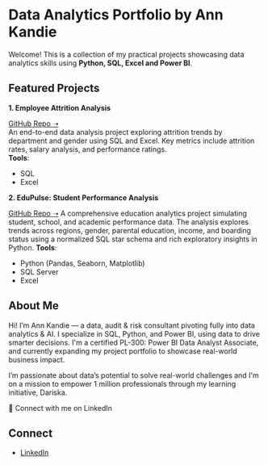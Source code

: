 # Data Analytics Portfolio by Ann Kandie

Welcome! This is a collection of my practical projects showcasing data analytics skills using **Python, SQL, Excel and Power BI**.

## Featured Projects
**1. Employee Attrition Analysis** 

  [GitHub Repo ➝](https://github.com/kandyshan/employee-attrition-dashboard)  
  An end-to-end data analysis project exploring attrition trends by department and gender using SQL and Excel. Key metrics include attrition rates, salary analysis, and performance ratings.  
  **Tools**: 
  * SQL
  * Excel
  
**2. EduPulse: Student Performance Analysis**

  [GitHub Repo ➝](https://github.com/kandyshan/EduPulse-Student-Performance-Analysis) 
    A comprehensive education analytics project simulating student, school, and academic performance data. The analysis explores trends across regions, gender, parental education, income, and boarding status using a normalized SQL star schema and rich exploratory insights in Python.
  **Tools**: 
  * Python (Pandas, Seaborn, Matplotlib)
  * SQL Server
  * Excel

## About Me
Hi! I’m Ann Kandie — a data, audit & risk consultant pivoting fully into data analytics & AI. I specialize in SQL, Python, and Power BI, using data to drive smarter decisions. I'm a certified PL-300: Power BI Data Analyst Associate, and currently expanding my project portfolio to showcase real-world business impact.

I’m passionate about data’s potential to solve real-world challenges and I'm on a mission to empower 1 million professionals through my learning initiative, Dariska.

🔗 Connect with me on LinkedIn

## Connect
- [LinkedIn](https://www.linkedin.com/in/ann-kandie-121b3481/)

